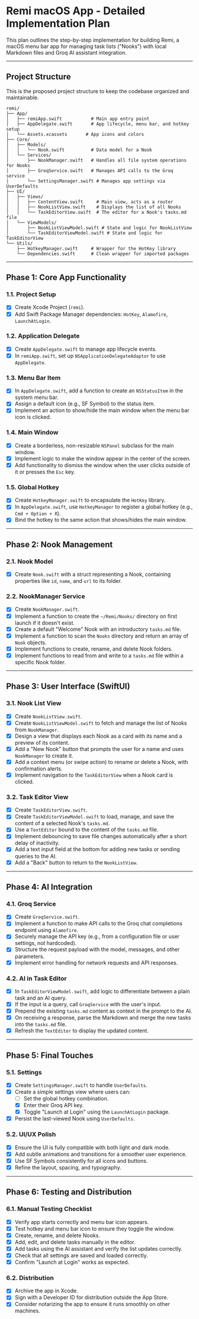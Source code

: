 # Remi macOS App - Detailed Implementation Plan

This plan outlines the step-by-step implementation for building Remi, a macOS menu bar app for managing task lists ("Nooks") with local Markdown files and Groq AI assistant integration.

---

## Project Structure

This is the proposed project structure to keep the codebase organized and maintainable.

```
remi/
├── App/
│   ├── remiApp.swift           # Main app entry point
│   ├── AppDelegate.swift       # App lifecycle, menu bar, and hotkey setup
│   └── Assets.xcassets       # App icons and colors
├── Core/
│   ├── Models/
│   │   └── Nook.swift          # Data model for a Nook
│   └── Services/
│       ├── NookManager.swift   # Handles all file system operations for Nooks
│       ├── GroqService.swift   # Manages API calls to the Groq service
│       └── SettingsManager.swift # Manages app settings via UserDefaults
├── UI/
│   ├── Views/
│   │   ├── ContentView.swift     # Main view, acts as a router
│   │   ├── NookListView.swift    # Displays the list of all Nooks
│   │   └── TaskEditorView.swift  # The editor for a Nook's tasks.md file
│   └── ViewModels/
│       ├── NookListViewModel.swift # State and logic for NookListView
│       └── TaskEditorViewModel.swift # State and logic for TaskEditorView
└── Utils/
    ├── HotkeyManager.swift     # Wrapper for the HotKey library
    └── Dependencies.swift      # Clean wrapper for imported packages
```

---

## Phase 1: Core App Functionality

### 1.1. Project Setup
- [x] Create Xcode Project (`remi`).
- [x] Add Swift Package Manager dependencies: `HotKey`, `Alamofire`, `LaunchAtLogin`.

### 1.2. Application Delegate
- [x] Create `AppDelegate.swift` to manage app lifecycle events.
- [x] In `remiApp.swift`, set up `NSApplicationDelegateAdaptor` to use `AppDelegate`.

### 1.3. Menu Bar Item
- [x] In `AppDelegate.swift`, add a function to create an `NSStatusItem` in the system menu bar.
- [x] Assign a default icon (e.g., SF Symbol) to the status item.
- [x] Implement an action to show/hide the main window when the menu bar icon is clicked.

### 1.4. Main Window
- [x] Create a borderless, non-resizable `NSPanel` subclass for the main window.
- [x] Implement logic to make the window appear in the center of the screen.
- [x] Add functionality to dismiss the window when the user clicks outside of it or presses the `Esc` key.

### 1.5. Global Hotkey
- [x] Create `HotkeyManager.swift` to encapsulate the `HotKey` library.
- [x] In `AppDelegate.swift`, use `HotkeyManager` to register a global hotkey (e.g., `Cmd + Option + R`).
- [x] Bind the hotkey to the same action that shows/hides the main window.

---

## Phase 2: Nook Management

### 2.1. Nook Model
- [x] Create `Nook.swift` with a struct representing a Nook, containing properties like `id`, `name`, and `url` to its folder.

### 2.2. NookManager Service
- [x] Create `NookManager.swift`.
- [x] Implement a function to create the `~/Remi/Nooks/` directory on first launch if it doesn't exist.
- [x] Create a default "Welcome" Nook with an introductory `tasks.md` file.
- [x] Implement a function to scan the `Nooks` directory and return an array of `Nook` objects.
- [x] Implement functions to create, rename, and delete Nook folders.
- [x] Implement functions to read from and write to a `tasks.md` file within a specific Nook folder.

---

## Phase 3: User Interface (SwiftUI)

### 3.1. Nook List View
- [x] Create `NookListView.swift`.
- [x] Create `NookListViewModel.swift` to fetch and manage the list of Nooks from `NookManager`.
- [x] Design a view that displays each Nook as a card with its name and a preview of its content.
- [x] Add a "New Nook" button that prompts the user for a name and uses `NookManager` to create it.
- [x] Add a context menu (or swipe action) to rename or delete a Nook, with confirmation alerts.
- [x] Implement navigation to the `TaskEditorView` when a Nook card is clicked.

### 3.2. Task Editor View
- [x] Create `TaskEditorView.swift`.
- [x] Create `TaskEditorViewModel.swift` to load, manage, and save the content of a selected Nook's `tasks.md`.
- [x] Use a `TextEditor` bound to the content of the `tasks.md` file.
- [x] Implement debouncing to save file changes automatically after a short delay of inactivity.
- [x] Add a text input field at the bottom for adding new tasks or sending queries to the AI.
- [x] Add a "Back" button to return to the `NookListView`.

---

## Phase 4: AI Integration

### 4.1. Groq Service
- [x] Create `GroqService.swift`.
- [x] Implement a function to make API calls to the Groq chat completions endpoint using `Alamofire`.
- [x] Securely manage the API key (e.g., from a configuration file or user settings, not hardcoded).
- [x] Structure the request payload with the model, messages, and other parameters.
- [x] Implement error handling for network requests and API responses.

### 4.2. AI in Task Editor
- [x] In `TaskEditorViewModel.swift`, add logic to differentiate between a plain task and an AI query.
- [x] If the input is a query, call `GroqService` with the user's input.
- [x] Prepend the existing `tasks.md` content as context in the prompt to the AI.
- [x] On receiving a response, parse the Markdown and merge the new tasks into the `tasks.md` file.
- [x] Refresh the `TextEditor` to display the updated content.

---

## Phase 5: Final Touches

### 5.1. Settings
- [x] Create `SettingsManager.swift` to handle `UserDefaults`.
- [x] Create a simple settings view where users can:
    - [ ] Set the global hotkey combination.
    - [x] Enter their Groq API key.
    - [x] Toggle "Launch at Login" using the `LaunchAtLogin` package.
- [x] Persist the last-viewed Nook using `UserDefaults`.

### 5.2. UI/UX Polish
- [x] Ensure the UI is fully compatible with both light and dark mode.
- [x] Add subtle animations and transitions for a smoother user experience.
- [x] Use SF Symbols consistently for all icons and buttons.
- [x] Refine the layout, spacing, and typography.

---

## Phase 6: Testing and Distribution

### 6.1. Manual Testing Checklist
- [x] Verify app starts correctly and menu bar icon appears.
- [x] Test hotkey and menu bar icon to ensure they toggle the window.
- [x] Create, rename, and delete Nooks.
- [x] Add, edit, and delete tasks manually in the editor.
- [x] Add tasks using the AI assistant and verify the list updates correctly.
- [x] Check that all settings are saved and loaded correctly.
- [x] Confirm "Launch at Login" works as expected.

### 6.2. Distribution
- [x] Archive the app in Xcode.
- [x] Sign with a Developer ID for distribution outside the App Store.
- [x] Consider notarizing the app to ensure it runs smoothly on other machines.